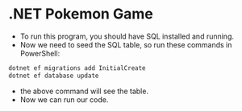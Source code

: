 # .NET Pokemon Game

- To run this program, you should have SQL installed and running.
- Now we need to seed the SQL table, so run these commands in PowerShell:

```powershell
dotnet ef migrations add InitialCreate
dotnet ef database update
```
- the above command will see the table. 
- Now we can run our code.